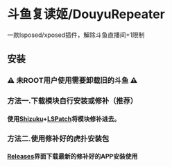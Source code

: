 # 斗鱼复读姬/DouyuRepeater
一款lsposed/xposed插件，解除斗鱼直播间+1限制
## 安装
### :warning: 未ROOT用户使用需要卸载旧的斗鱼 :warning:
### 方法一.下载模块自行安装或修补（推荐）
#### 使用[Shizuku](https://github.com/RikkaApps/Shizuku)+[LSPatch](https://github.com/LSPosed/LSPatch)将模块修补进去。

### 方法二.使用修补好的虎扑安装包
#### [Releases](https://github.com/AmamiyaHotaru/DouyuRepeater/releases)界面下载最新的修补好的APP安装使用

